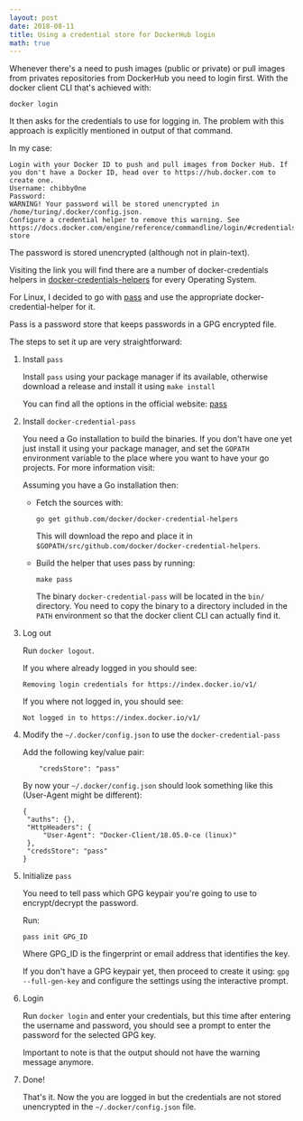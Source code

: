 ```yaml
---
layout: post
date: 2018-08-11
title: Using a credential store for DockerHub login
math: true
---
```


Whenever there's a need to push images (public or private) or pull images from
privates repositories from DockerHub you need to login first. With the docker
client CLI that's achieved with:

```
docker login
```

It then asks for the credentials to use for logging in.
The problem with this approach is explicitly mentioned in output of that
command.

In my case:
```
Login with your Docker ID to push and pull images from Docker Hub. If you don't have a Docker ID, head over to https://hub.docker.com to create one.
Username: chibby0ne
Password: 
WARNING! Your password will be stored unencrypted in /home/turing/.docker/config.json.
Configure a credential helper to remove this warning. See
https://docs.docker.com/engine/reference/commandline/login/#credentials-store
```

The password is stored unencrypted (although not in plain-text).

Visiting the link you will find there are a number of docker-credentials
helpers in [docker-credentials-helpers] for every Operating
System.

For Linux, I decided to go with [pass] and use the appropriate
docker-credential-helper for it.

Pass is a password store that keeps passwords in a GPG encrypted file.

The steps to set it up are very straightforward:


1. Install `pass`

   Install `pass` using your package manager if its available, otherwise download
   a release and install it using `make install`

   You can find all the options in the official website: [pass]

2. Install `docker-credential-pass`

   You need a Go installation to build the binaries. If you don't have one yet
   just install it using your package manager, and set the `GOPATH` environment
   variable to the place where you want to have your go projects. For more
   information visit:

   Assuming you have a Go installation then:
    
   * Fetch the sources with:
      ```
      go get github.com/docker/docker-credential-helpers
      ```
      This will download the repo and place it in
      `$GOPATH/src/github.com/docker/docker-credential-helpers`.

   * Build the helper that uses pass by running:
      ```
      make pass
      ```

      The binary `docker-credential-pass` will be located in the `bin/` directory.
      You need to copy the binary to a directory included in the `PATH` environment so
      that the docker client CLI can actually find it.

3. Log out 

   Run ``docker logout``.
   
   If you where already logged in you should see:
   
   ```
   Removing login credentials for https://index.docker.io/v1/
   ```
   
   If you where not logged in, you should see:
   
   ```
   Not logged in to https://index.docker.io/v1/
   ```
   
4. Modify the `~/.docker/config.json` to use the `docker-credential-pass`

   Add the following key/value pair:
   
   ```
       "credsStore": "pass"
   ```
   
   By now your `~/.docker/config.json` should look something like this
   (User-Agent might be different):
   
   ```
   {
   	"auths": {},
   	"HttpHeaders": {
   		"User-Agent": "Docker-Client/18.05.0-ce (linux)"
   	},
   	"credsStore": "pass"
   }
   ```
   
5. Initialize `pass`

   You need to tell pass which GPG keypair you're going to use to encrypt/decrypt
   the password.
   
   Run:
   
   ```
   pass init GPG_ID
   ```
   
   Where GPG_ID is the fingerprint or email address that identifies the key.
   
   If you don't have a GPG keypair yet, then proceed to create it using:
   `gpg --full-gen-key` and configure the settings using the interactive prompt.

6. Login

   Run `docker login` and enter your credentials, but this time after entering
   the username and password, you should see a prompt to enter the password for
   the selected GPG key.
   
   Important to note is that the output should not have the warning message
   anymore.


7. Done!

   That's it. Now the you are logged in but the credentials are not stored
   unencrypted in the `~/.docker/config.json` file.


[docker-credentials-helpers]: https://github.com/docker/docker-credential-helpers
[pass]: https://www.passwordstore.org/
[setting_gopath]: https://github.com/golang/go/wiki/SettingGOPATH
